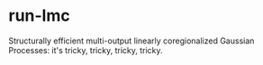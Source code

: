 # run-lmc
Structurally efficient multi-output linearly coregionalized Gaussian Processes: it's tricky, tricky, tricky, tricky.
